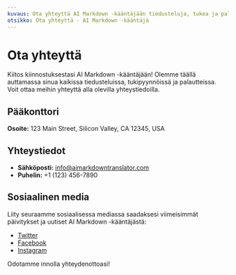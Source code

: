 ```yaml
---
kuvaus: Ota yhteyttä AI Markdown -kääntäjään tiedusteluja, tukea ja palautetta varten.
otsikko: Ota yhteyttä - AI Markdown -kääntäjä
---
```


# Ota yhteyttä

Kiitos kiinnostuksestasi AI Markdown -kääntäjään! Olemme täällä auttamassa sinua kaikissa tiedusteluissa, tukipyynnöissä ja palautteissa. Voit ottaa meihin yhteyttä alla olevilla yhteystiedoilla.

## Pääkonttori

**Osoite:** 123 Main Street, Silicon Valley, CA 12345, USA

## Yhteystiedot

- **Sähköposti:** info@aimarkdowntranslator.com
- **Puhelin:** +1 (123) 456-7890

## Sosiaalinen media

Liity seuraamme sosiaalisessa mediassa saadaksesi viimeisimmät päivitykset ja uutiset AI Markdown -kääntäjästä:

- [Twitter](https://twitter.com/aimarkdowntranslator)
- [Facebook](https://www.facebook.com/aimarkdowntranslator)
- [Instagram](https://www.instagram.com/aimarkdowntranslator)

Odotamme innolla yhteydenottoasi!